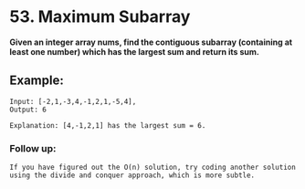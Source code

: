 # 53. Maximum Subarray

**Given an integer array nums, find the contiguous subarray (containing at least one number) which has the largest sum and return its sum.**

## Example:

    Input: [-2,1,-3,4,-1,2,1,-5,4],
    Output: 6

    Explanation: [4,-1,2,1] has the largest sum = 6.

### Follow up:
    If you have figured out the O(n) solution, try coding another solution using the divide and conquer approach, which is more subtle.